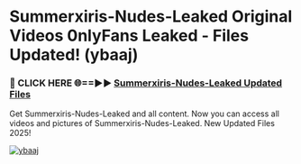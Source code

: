 # Summerxiris-Nudes-Leaked Original Videos 0nlyFans Leaked - Files Updated! (ybaaj)

<h3>🔴 CLICK HERE 🌐==►► <a href="https://tinyurl.com/yc6ubb5a" rel="nofollow">Summerxiris-Nudes-Leaked Updated Files</a></h3>

Get Summerxiris-Nudes-Leaked and all content. Now you can access all videos and pictures of Summerxiris-Nudes-Leaked. New Updated Files 2025!

[![ybaaj](https://i.imgur.com/7eu0CRL.gif)](https://tinyurl.com/yc6ubb5a)

